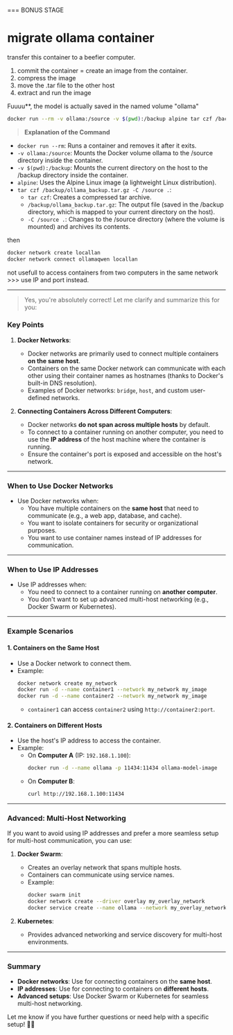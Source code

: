 === BONUS STAGE

# migrate ollama container

transfer this container to a beefier computer. 

1. commit the container = create an image from the container.
2. compress the image
3. move the .tar file to the other host
4. extract and run the image

Fuuuu**,
the model is actually saved in the named volume "ollama"

```bash
docker run --rm -v ollama:/source -v $(pwd):/backup alpine tar czf /backup/ollama_backup.tar.gz -C /source .
```

> **Explanation of the Command**

- `docker run --rm`: Runs a container and removes it after it exits.
- `-v ollama:/source`: Mounts the Docker volume ollama to the /source directory inside the container.
- `-v $(pwd):/backup`: Mounts the current directory on the host to the /backup directory inside the container.
- `alpine`: Uses the Alpine Linux image (a lightweight Linux distribution).
- `tar czf /backup/ollama_backup.tar.gz -C /source .`:
  - `tar czf`: Creates a compressed tar archive.
  - `/backup/ollama_backup.tar.gz`: The output file (saved in the /backup directory, which is mapped to your current directory on the host).
  - `-C /source .`: Changes to the /source directory (where the volume is mounted) and archives its contents.

then

```bash
docker network create locallan
docker network connect ollamaqwen locallan
```

not usefull to access containers from two computers in the same network >>> use IP and port instead. 

---

> Yes, you're absolutely correct! Let me clarify and summarize this for you:

### **Key Points**
1. **Docker Networks**:
   - Docker networks are primarily used to connect multiple containers **on the same host**.
   - Containers on the same Docker network can communicate with each other using their container names as hostnames (thanks to Docker's built-in DNS resolution).
   - Examples of Docker networks: `bridge`, `host`, and custom user-defined networks.

2. **Connecting Containers Across Different Computers**:
   - Docker networks **do not span across multiple hosts** by default.
   - To connect to a container running on another computer, you need to use the **IP address** of the host machine where the container is running.
   - Ensure the container's port is exposed and accessible on the host's network.

---

### **When to Use Docker Networks**
- Use Docker networks when:
  - You have multiple containers on the **same host** that need to communicate (e.g., a web app, database, and cache).
  - You want to isolate containers for security or organizational purposes.
  - You want to use container names instead of IP addresses for communication.

---

### **When to Use IP Addresses**
- Use IP addresses when:
  - You need to connect to a container running on **another computer**.
  - You don't want to set up advanced multi-host networking (e.g., Docker Swarm or Kubernetes).

---

### **Example Scenarios**

#### **1. Containers on the Same Host**
- Use a Docker network to connect them.
- Example:
  ```bash
  docker network create my_network
  docker run -d --name container1 --network my_network my_image
  docker run -d --name container2 --network my_network my_image
  ```
  - `container1` can access `container2` using `http://container2:port`.

#### **2. Containers on Different Hosts**
- Use the host's IP address to access the container.
- Example:
  - On **Computer A** (IP: `192.168.1.100`):
    ```bash
    docker run -d --name ollama -p 11434:11434 ollama-model-image
    ```
  - On **Computer B**:
    ```bash
    curl http://192.168.1.100:11434
    ```

---

### **Advanced: Multi-Host Networking**
If you want to avoid using IP addresses and prefer a more seamless setup for multi-host communication, you can use:
1. **Docker Swarm**:
   - Creates an overlay network that spans multiple hosts.
   - Containers can communicate using service names.
   - Example:
     ```bash
     docker swarm init
     docker network create --driver overlay my_overlay_network
     docker service create --name ollama --network my_overlay_network -p 11434:11434 ollama-model-image
     ```

2. **Kubernetes**:
   - Provides advanced networking and service discovery for multi-host environments.

---

### **Summary**
- **Docker networks**: Use for connecting containers on the **same host**.
- **IP addresses**: Use for connecting to containers on **different hosts**.
- **Advanced setups**: Use Docker Swarm or Kubernetes for seamless multi-host networking.

Let me know if you have further questions or need help with a specific setup! 🐳🚀